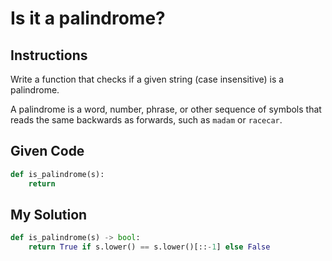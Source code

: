 # Is it a palindrome?

## Instructions

Write a function that checks if a given string (case insensitive) is a palindrome.

A palindrome is a word, number, phrase, or other sequence of symbols that reads the same backwards as forwards, such as `madam` or `racecar`.

## Given Code
```python
def is_palindrome(s):
    return
```

## My Solution
```python
def is_palindrome(s) -> bool:
    return True if s.lower() == s.lower()[::-1] else False
```
